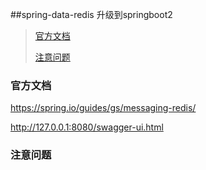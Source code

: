 ##spring-data-redis 升级到springboot2


> [官方文档](#official_docs)
>
> [注意问题](#notes_faq)
>

### 官方文档<a name="official_docs"></a>
https://spring.io/guides/gs/messaging-redis/

http://127.0.0.1:8080/swagger-ui.html

 
### 注意问题<a name="notes_faq"></a>

```


```




 

 